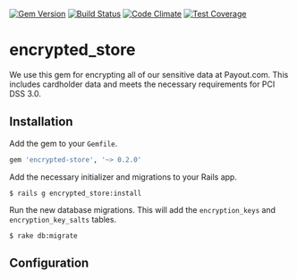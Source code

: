 [![Gem Version](https://badge.fury.io/rb/encrypted_store.svg)](https://badge.fury.io/rb/encrypted_store) [![Build Status](https://travis-ci.org/payout/encrypted_store.svg?branch=master)](https://travis-ci.org/payout/encrypted_store) [![Code Climate](https://codeclimate.com/github/payout/encrypted_store/badges/gpa.svg)](https://codeclimate.com/github/payout/encrypted_store) [![Test Coverage](https://codeclimate.com/github/payout/encrypted_store/badges/coverage.svg)](https://codeclimate.com/github/payout/encrypted_store/coverage)

# encrypted_store
We use this gem for encrypting all of our sensitive data at Payout.com. This includes cardholder data and meets the necessary requirements for PCI DSS 3.0.

## Installation
Add the gem to your `Gemfile`.
```ruby
gem 'encrypted-store', '~> 0.2.0'
```

Add the necessary initializer and migrations to your Rails app.
```
$ rails g encrypted_store:install
```

Run the new database migrations. This will add the `encryption_keys` and `encryption_key_salts` tables.
```
$ rake db:migrate
```

## Configuration

